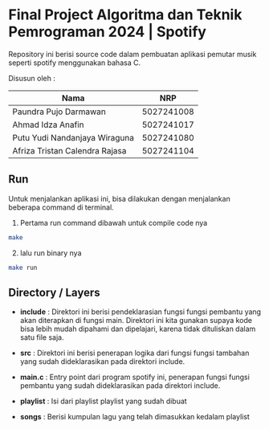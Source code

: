 # Final Project Algoritma dan Teknik Pemrograman 2024 | Spotify

Repository ini berisi source code dalam pembuatan aplikasi pemutar musik seperti spotify menggunakan bahasa C.

Disusun oleh : 

| Nama | NRP |
| ------ | ----- |
| Paundra Pujo Darmawan | 5027241008 | 
| Ahmad Idza Anafin | 5027241017 | 
| Putu Yudi Nandanjaya Wiraguna | 5027241080 |
| Afriza Tristan Calendra Rajasa | 5027241104 |


## Run 

Untuk menjalankan aplikasi ini, bisa dilakukan dengan menjalankan beberapa command di terminal.

1. Pertama run command dibawah untuk compile code nya
```bash
make
```

2. lalu run binary nya
```bash
make run
```

## Directory / Layers
- **include** : Direktori ini berisi pendeklarasian fungsi fungsi pembantu yang akan diterapkan di fungsi main. Direktori ini kita gunakan supaya kode bisa lebih mudah dipahami dan dipelajari, karena tidak dituliskan dalam satu file saja.

- **src** : Direktori ini berisi penerapan logika dari fungsi fungsi tambahan yang sudah dideklarasikan pada direktori include. 

- **main.c** : Entry point dari program spotify ini, penerapan fungsi fungsi pembantu yang sudah dideklarasikan pada direktori include.

- **playlist** : Isi dari playlist playlist yang sudah dibuat

- **songs** : Berisi kumpulan lagu yang telah dimasukkan kedalam playlist
